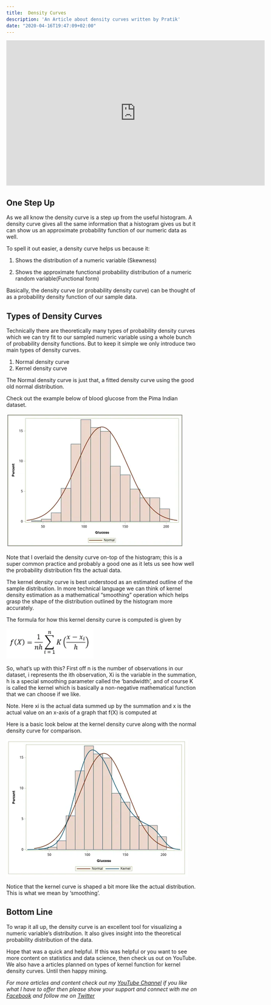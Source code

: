 ```yaml
---
title:  Density Curves
description: 'An Article about density curves written by Pratik'
date: "2020-04-16T19:47:09+02:00"
---
```


<iframe width="680" height="382" src="https://www.youtube.com/embed/eV6RivcfGxo" title="Density Curves" frameborder="0" allow="accelerometer; autoplay; clipboard-write; encrypted-media; gyroscope; picture-in-picture; web-share" allowfullscreen></iframe>



## One Step Up

As we all know the density curve is a step up from the useful histogram. A density curve gives all the same information that a histogram gives us but it can show us an approximate probability function of our numeric data as well.


To spell it out easier, a density curve helps us because it:

1. Shows the distribution of a numeric variable (Skewness)

2. Shows the approximate functional probability distribution of a numeric random variable(Functional form)

Basically, the density curve (or probability density curve) can be thought of as a probability density function of our sample data.

## Types of Density Curves

Technically there are theoretically many types of probability density curves which we can try fit to our sampled numeric variable using a whole bunch of probability density functions. But to keep it simple we only introduce two main types of density curves.


1. Normal density curve
2. Kernel density curve

The Normal density curve is just that, a fitted density curve using the good old normal distribution.

Check out the example below of blood glucose from the Pima Indian dataset.

![Normal Distribution](normal-dist.webp)


Note that I overlaid the density curve on-top of the histogram; this is a super common practice and probably a good one as it lets us see how well the probability distribution fits the actual data.

The kernel density curve is best understood as an estimated outline of the sample distribution. In more technical language we can think of kernel density estimation as a mathematical “smoothing” operation which helps grasp the shape of the distribution outlined by the histogram more accurately.

The formula for how this kernel density curve is computed is given by

![Kernal Function](kernal-function.webp)


So, what’s up with this? First off n is the number of observations in our dataset, i represents the ith observation, Xi is the variable in the summation, h is a special smoothing parameter called the ‘bandwidth’, and of course K is called the kernel which is basically a non-negative mathematical function that we can choose if we like.


Note. Here xi is the actual data summed up by the summation and x is the actual value on an x-axis of a graph that f(X) is computed at

Here is a basic look below at the kernel density curve along with the normal density curve for comparison.

![Kernal vs Normal Distribution](kernal-vs-normal.webp)

Notice that the kernel curve is shaped a bit more like the actual distribution. This is what we mean by ‘smoothing’.


## Bottom Line


To wrap it all up, the density curve is an excellent tool for visualizing a numeric variable’s distribution. It also gives insight into the theoretical probability distribution of the data.

Hope that was a quick and helpful. If this was helpful or you want to see more content on statistics and data science, then check us out on YouTube. We also have a articles planned on types of kernel function for kernel density curves. Until then happy mining.


*For more articles and content check out my <a href="https://www.youtube.com/channel/UCcPnyv1HXYEGxFsP6Z4P7yQ" target="_blank">YouTube Channel</a> if you like what I have to offer then please show your support and connect with me on <a href="https://www.facebook.com/ppatelfootball/" target="_blank">Facebook</a> and follow me on <a href="https://twitter.com/@dragoontik" target="_blank">Twitter</a>*